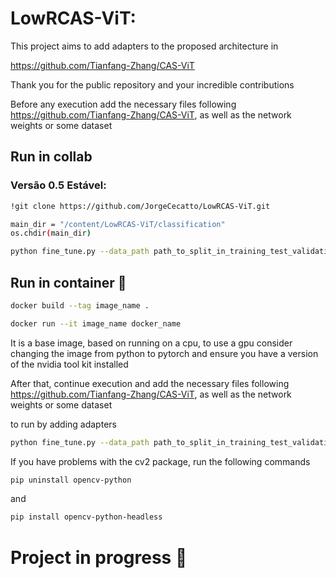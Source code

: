 # LowRCAS-ViT: 
This project aims to add adapters to the proposed architecture in 

https://github.com/Tianfang-Zhang/CAS-ViT

Thank you for the public repository and your incredible contributions

Before any execution add the necessary files following https://github.com/Tianfang-Zhang/CAS-ViT, as well as the network weights or some dataset

## Run in collab
### Versão 0.5 Estável: 
```bash
!git clone https://github.com/JorgeCecatto/LowRCAS-ViT.git
```
```bash
main_dir = "/content/LowRCAS-ViT/classification"
os.chdir(main_dir)
```
```bash
python fine_tune.py --data_path path_to_split_in_training_test_validation --batch_size 32 --input_size 384 --finetune path_to_weights --lr 5e-5 --nb_classes 2 --model rcvit_xs --adapters True
```

## Run in container 🐙

```bash
docker build --tag image_name .
```
```bash
docker run --it image_name docker_name 
```
It is a base image, based on running on a cpu, to use a gpu consider changing the image from python to pytorch and ensure you have a version of the nvidia tool kit installed

After that, continue execution and add the necessary files following https://github.com/Tianfang-Zhang/CAS-ViT, as well as the network weights or some dataset

to run by adding adapters

```bash
python fine_tune.py --data_path path_to_split_in_training_test_validation --batch_size 32 --input_size 384 --finetune path_to_weights --lr 5e-5 --nb_classes 2 --model rcvit_xs --adapters True
```

If you have problems with the cv2 package, run the following commands
```bash
pip uninstall opencv-python
```
and 
```bash
pip install opencv-python-headless
```

# Project in progress 🚀